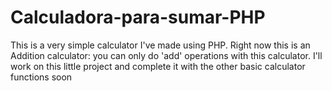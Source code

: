 # Calculadora-para-sumar-PHP

This is a very simple calculator I've made using PHP. Right now this is an Addition calculator: you can only do 'add' operations with this calculator. 
I'll work on this little project and complete it with the other basic calculator functions soon
